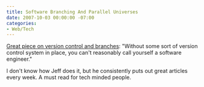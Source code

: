 ```yaml
---
title: Software Branching And Parallel Universes
date: 2007-10-03 00:00:00 -07:00
categories:
- Web/Tech
---
```


<p><a href="http://www.codinghorror.com/blog/archives/000968.html">Great piece on version control and branches</a>: "Without some sort of version control system in place, you can't reasonably call yourself a software engineer."</p>

<p>I don't know how Jeff does it, but he consistently puts out great articles every week. A must read for tech minded people. </p>
